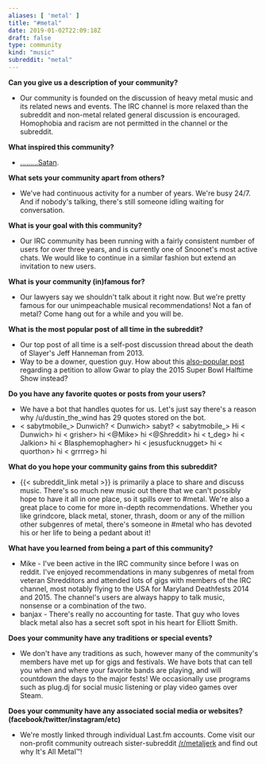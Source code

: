 ```yaml
---
aliases: [ 'metal' ]
title: "#metal"
date: 2019-01-02T22:09:18Z
draft: false
type: community
kind: "music"
subreddit: "metal"
---
```


**Can you give us a description of your community?**

* Our community is founded on the discussion of heavy metal music and its related news and events. The IRC channel is more relaxed than the subreddit and non-metal related general discussion is encouraged. Homophobia and racism are not permitted in the channel or the subreddit.

**What inspired this community?**

* <a href="https://www.youtube.com/watch?v=AUOs6SNm_gU">.........Satan</a>.

**What sets your community apart from others?**

* We've had continuous activity for a number of years. We're busy 24/7. And if nobody's talking, there's still someone idling waiting for conversation.

**What is your goal with this community?**

* Our IRC community has been running with a fairly consistent number of users for over three years, and is currently one of Snoonet's most active chats. We would like to continue in a similar fashion but extend an invitation to new users.

**What is your community (in)famous for?**

* Our lawyers say we shouldn't talk about it right now. But we're pretty famous for our unimpeachable musical recommendations! Not a fan of metal? Come hang out for a while and you will be.

**What is the most popular post of all time in the subreddit?**

* Our top post of all time is a self-post discussion thread about the death of Slayer's Jeff Hanneman from 2013.
* Way to be a downer, question guy. How about this <a href="https://www.reddit.com/r/Metal/comments/1m9ee3/petition_to_allow_gwar_to_perform_the_2015/">also-popular post</a> regarding a petition to allow Gwar to play the 2015 Super Bowl Halftime Show instead?

**Do you have any favorite quotes or posts from your users?**

* We have a bot that handles quotes for us. Let's just say there's a reason why /u/dustin_the_wind has 29 quotes stored on the bot.
* < sabytmobile_> Dunwich? < Dunwich> sabyt? < sabytmobile_> Hi < Dunwich> hi < grisher> hi <@Mike> hi <@Shreddit> hi < t_deg> hi < Jalkion> hi < Blasphemophagher> hi < jesusfucknugget> hi < quorthon> hi < grrrreg> hi

**What do you hope your community gains from this subreddit?**

* {{< subreddit_link metal >}} is primarily a place to share and discuss music. There's so much new music out there that we can't possibly hope to have it all in one place, so it spills over to #metal. We're also a great place to come for more in-depth recommendations. Whether you like grindcore, black metal, stoner, thrash, doom or any of the million other subgenres of metal, there's someone in #metal who has devoted his or her life to being a pedant about it!

**What have you learned from being a part of this community?**

* Mike - I've been active in the IRC community since before I was on reddit. I've enjoyed recommendations in many subgenres of metal from veteran Shredditors and attended lots of gigs with members of the IRC channel, most notably flying to the USA for Maryland Deathfests 2014 and 2015. The channel's users are always happy to talk music, nonsense or a combination of the two.
* banjax - There's really no accounting for taste. That guy who loves black metal also has a secret soft spot in his heart for Elliott Smith.

**Does your community have any traditions or special events?**

* We don't have any traditions as such, however many of the community's members have met up for gigs and festivals. We have bots that can tell you when and where your favorite bands are playing, and will countdown the days to the major fests! We occasionally use programs such as plug.dj for social music listening or play video games over Steam.

**Does your community have any associated social media or websites? (facebook/twitter/instagram/etc)**

* We're mostly linked through individual Last.fm accounts. Come visit our non-profit community outreach sister-subreddit <a href="https://metaljerk.reddit.com">/r/metaljerk</a> and find out why It's All Metal™!

